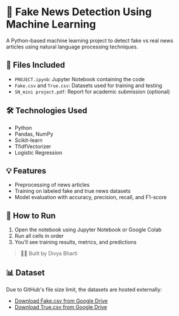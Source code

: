 # 📰 Fake News Detection Using Machine Learning

A Python-based machine learning project to detect fake vs real news articles using natural language processing techniques.

## 📁 Files Included
- `PROJECT.ipynb`: Jupyter Notebook containing the code
- `Fake.csv` and `True.csv`: Datasets used for training and testing
- `SN_mini project.pdf`: Report for academic submission (optional)

## 🛠 Technologies Used
- Python
- Pandas, NumPy
- Scikit-learn
- TfidfVectorizer
- Logistic Regression

## 💡 Features
- Preprocessing of news articles
- Training on labeled fake and true news datasets
- Model evaluation with accuracy, precision, recall, and F1-score

## 🚀 How to Run
1. Open the notebook using Jupyter Notebook or Google Colab
2. Run all cells in order
3. You’ll see training results, metrics, and predictions

> 👩‍💻 Built by Divya Bharti
## 📊 Dataset

Due to GitHub's file size limit, the datasets are hosted externally:

- [Download Fake.csv from Google Drive](https://drive.google.com/file/d/1UQnwXMQUQGiSEY1LV3IVv5zQi5mdj1dq/view?usp=drive_link)
- [Download True.csv from Google Drive]([https://drive.google.com/your-true-csv-link](https://drive.google.com/file/d/1N16EK8etLSpwfwQT_Fwf7dqerVRphs5-/view?usp=drive_link))
